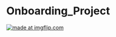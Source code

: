 # Onboarding_Project

<a href="https://imgflip.com/gif/22ur22"><img src="https://i.imgflip.com/22ur22.gif" title="made at imgflip.com"/></a>
